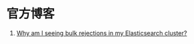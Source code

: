 # 官方博客

1. [Why am I seeing bulk rejections in my Elasticsearch cluster?](https://www.elastic.co/cn/blog/why-am-i-seeing-bulk-rejections-in-my-elasticsearch-cluster)



